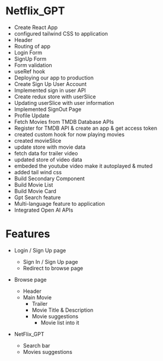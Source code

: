 # Netflix_GPT

- Create React App
- configured tailwind CSS to application
- Header
- Routing of app
- Login Form
- SignUp Form
- Form validation
- useRef hook
- Deploying our app to production
- Create Sign Up User Account
- Implemented sign in user API
- Create redux store with userSlice
- Updating userSlice with user information
- Implemented SignOut Page
- Profile Update
- Fetch Movies from TMDB Database APIs
- Register for TMDB API & create an app & get access token
- created custom hook for now playing movies
- created movieSlice
- update store with movie data
- fetch data for trailer video
- updated store of video data
- embeded the youtube video make it autoplayed & muted
- added tail wind css
- Build Secondary Component
- Build Movie List
- Build Movie Card
- Gpt Search feature
- Multi-language feature to application
- Integrated Open AI APIs

# Features
- Login / Sign Up page
    - Sign In / Sign Up page
    - Redirect to browse page
- Browse page 
    - Header
    - Main Movie
        - Trailer
        - Movie Title & Description
        - Movie suggestions
            - Movie list into it

- NetFlix_GPT
    - Search bar
    - Movies suggestions